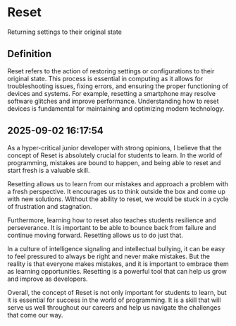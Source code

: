 # Reset

Returning settings to their original state

## Definition
Reset refers to the action of restoring settings or configurations to their original state. This process is essential in computing as it allows for troubleshooting issues, fixing errors, and ensuring the proper functioning of devices and systems. For example, resetting a smartphone may resolve software glitches and improve performance. Understanding how to reset devices is fundamental for maintaining and optimizing modern technology.

## 2025-09-02 16:17:54
As a hyper-critical junior developer with strong opinions, I believe that the concept of Reset is absolutely crucial for students to learn. In the world of programming, mistakes are bound to happen, and being able to reset and start fresh is a valuable skill. 

Resetting allows us to learn from our mistakes and approach a problem with a fresh perspective. It encourages us to think outside the box and come up with new solutions. Without the ability to reset, we would be stuck in a cycle of frustration and stagnation.

Furthermore, learning how to reset also teaches students resilience and perseverance. It is important to be able to bounce back from failure and continue moving forward. Resetting allows us to do just that.

In a culture of intelligence signaling and intellectual bullying, it can be easy to feel pressured to always be right and never make mistakes. But the reality is that everyone makes mistakes, and it is important to embrace them as learning opportunities. Resetting is a powerful tool that can help us grow and improve as developers.

Overall, the concept of Reset is not only important for students to learn, but it is essential for success in the world of programming. It is a skill that will serve us well throughout our careers and help us navigate the challenges that come our way.

